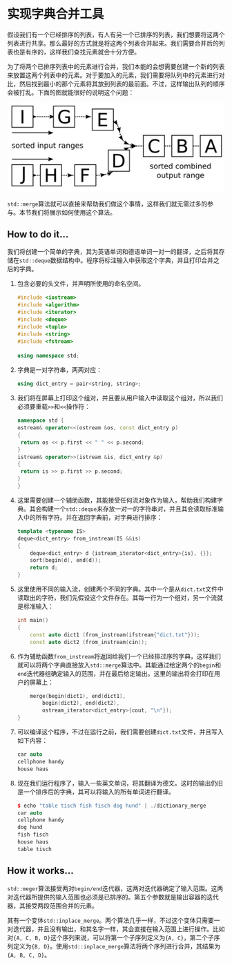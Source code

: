 # 实现字典合并工具

假设我们有一个已经排序的列表，有人有另一个已排序的列表，我们想要将这两个列表进行共享。那么最好的方式就是将这两个列表合并起来。我们需要合并后的列表也是有序的，这样我们查找元素就会十分方便。

为了将两个已排序列表中的元素进行合并，我们本能的会想需要创建一个新的列表来放置这两个列表中的元素。对于要加入的元素，我们需要将队列中的元素进行对比，然后找到最小的那个元素将其放到列表的最前面。不过，这样输出队列的顺序会被打乱。下面的图就能很好的说明这个问题：

![](../../images/chapter5/5-10-1.png)

`std::merge`算法就可以直接来帮助我们做这个事情，这样我们就无需过多的参与。本节我们将展示如何使用这个算法。

## How to do it...

我们将创建一个简单的字典，其为英语单词和德语单词一对一的翻译，之后将其存储在`std::deque`数据结构中。程序将标注输入中获取这个字典，并且打印合并之后的字典。

1. 包含必要的头文件，并声明所使用的命名空间。

   ```c++
   #include <iostream>
   #include <algorithm>
   #include <iterator>
   #include <deque>
   #include <tuple>
   #include <string>
   #include <fstream>
   
   using namespace std; 
   ```

2. 字典是一对字符串，两两对应：

   ```c++
   using dict_entry = pair<string, string>;
   ```

3. 我们将在屏幕上打印这个组对，并且要从用户输入中读取这个组对，所以我们必须要重载`>>`和`<<`操作符：

   ```c++
   namespace std {
   ostream& operator<<(ostream &os, const dict_entry p)
   {
   	return os << p.first << " " << p.second;
   }
   istream& operator>>(istream &is, dict_entry &p)
   {
   	return is >> p.first >> p.second;
   }
   }
   ```

4. 这里需要创建一个辅助函数，其能接受任何流对象作为输入，帮助我们构建字典。其会构建一个`std::deque`来存放一对一的字符串对，并且其会读取标准输入中的所有字符。并在返回字典前，对字典进行排序：

   ```c++
   template <typename IS>
   deque<dict_entry> from_instream(IS &&is)
   {
       deque<dict_entry> d {istream_iterator<dict_entry>{is}, {}};
       sort(begin(d), end(d));
       return d;
   }
   ```

5. 这里使用不同的输入流，创建两个不同的字典。其中一个是从`dict.txt`文件中读取出的字符，我们先假设这个文件存在。其每一行为一个组对，另一个流就是标准输入：

   ```c++
   int main()
   {
       const auto dict1 (from_instream(ifstream{"dict.txt"}));
       const auto dict2 (from_instream(cin));
   ```

6. 作为辅助函数`from_instream`将返回给我们一个已经排过序的字典，这样我们就可以将两个字典直接放入`std::merge`算法中。其能通过给定两个的`begin`和`end`迭代器组确定输入的范围，并在最后给定输出。这里的输出将会打印在用户的屏幕上：

   ```c++
       merge(begin(dict1), end(dict1),
           begin(dict2), end(dict2),
           ostream_iterator<dict_entry>{cout, "\n"});
   }
   ```

7. 可以编译这个程序，不过在运行之前，我们需要创建`dict.txt`文件，并且写入如下内容：

   ```c++
   car auto
   cellphone handy
   house haus
   ```

8. 现在我们运行程序了，输入一些英文单词，将其翻译为德文。这时的输出仍旧是一个排序后的字典，其可以将输入的所有单词进行翻译。

   ```c++
   $ echo "table tisch fish fisch dog hund" | ./dictionary_merge
   car auto
   cellphone handy
   dog hund
   fish fisch
   house haus
   table tisch
   ```

## How it works...

`std::meger`算法接受两对`begin/end`迭代器，这两对迭代器确定了输入范围。这两对迭代器所提供的输入范围也必须是已排序的。第五个参数就是输出容器的迭代器，其接受两段范围合并的元素。

其有一个变体`std::inplace_merge`。两个算法几乎一样，不过这个变体只需要一对迭代器，并且没有输出，和其名字一样，其会直接在输入范围上进行操作。比如对`{A, C, B, D}`这个序列来说，可以将第一个子序列定义为`{A, C}`，第二个子序列定义为`{B, D}`。使用`std::inplace_merge`算法将两个序列进行合并，其结果为`{A, B, C, D}`。

